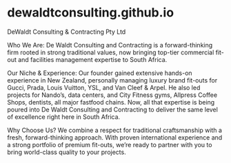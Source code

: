 # dewaldtconsulting.github.io
DeWaldt Consulting &amp; Contracting Pty Ltd

Who We Are:
De Waldt Consulting and Contracting is a forward-thinking firm rooted in strong traditional values, now bringing top-tier commercial fit-out and facilities management expertise to South Africa.

Our Niche & Experience:
Our founder gained extensive hands-on experience in New Zealand, personally managing luxury brand fit-outs for Gucci, Prada, Louis Vuitton, YSL, and Van Cleef & Arpel. He also led projects for Nando’s, data centers, and City Fitness gyms, Allpress Coffee Shops, dentists, all major fastfood chains. Now, all that expertise is being poured into De Waldt Consulting and Contracting to deliver the same level of excellence right here in South Africa.

Why Choose Us?
We combine a respect for traditional craftsmanship with a fresh, forward-thinking approach. With proven international experience and a strong portfolio of premium fit-outs, we’re ready to partner with you to bring world-class quality to your projects.

